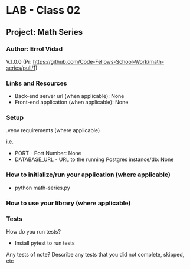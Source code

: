 # LAB - Class 02

## Project: Math Series

### Author: Errol Vidad
V.1.0.0 (Pr: https://github.com/Code-Fellows-School-Work/math-series/pull/1)

### Links and Resources
- Back-end server url (when applicable): None
- Front-end application (when applicable): None

### Setup
.venv requirements (where applicable)

i.e.

- PORT - Port Number: None
- DATABASE_URL - URL to the running Postgres instance/db: None

### How to initialize/run your application (where applicable)
- python math-series.py

### How to use your library (where applicable)
### Tests
How do you run tests?

- Install pytest to run tests

Any tests of note?
Describe any tests that you did not complete, skipped, etc
